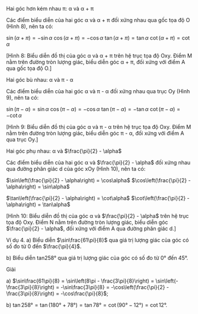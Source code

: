 Hai góc hơn kém nhau π: α và α + π

Các điểm biểu diễn của hai góc α và α + π đối xứng nhau qua gốc tọa độ O (Hình 8), nên ta có:

$\sin(\alpha + \pi) = -\sin\alpha$
$\cos(\alpha + \pi) = -\cos\alpha$
$\tan(\alpha + \pi) = \tan\alpha$
$\cot(\alpha + \pi) = \cot\alpha$

[Hình 8: Biểu diễn đồ thị của góc α và α + π trên hệ trục tọa độ Oxy. Điểm M nằm trên đường tròn lượng giác, biểu diễn góc α + π, đối xứng với điểm A qua gốc tọa độ O.]

Hai góc bù nhau: α và π - α

Các điểm biểu diễn của hai góc α và π - α đối xứng nhau qua trục Oy (Hình 9), nên ta có:

$\sin(\pi - \alpha) = \sin\alpha$
$\cos(\pi - \alpha) = -\cos\alpha$
$\tan(\pi - \alpha) = -\tan\alpha$
$\cot(\pi - \alpha) = -\cot\alpha$

[Hình 9: Biểu diễn đồ thị của góc α và π - α trên hệ trục tọa độ Oxy. Điểm M nằm trên đường tròn lượng giác, biểu diễn góc π - α, đối xứng với điểm A qua trục Oy.]

Hai góc phụ nhau: α và $\frac{\pi}{2} - \alpha$

Các điểm biểu diễn của hai góc α và $\frac{\pi}{2} - \alpha$ đối xứng nhau qua đường phân giác d của góc xOy (Hình 10), nên ta có:

$\sin\left(\frac{\pi}{2} - \alpha\right) = \cos\alpha$    $\cos\left(\frac{\pi}{2} - \alpha\right) = \sin\alpha$

$\tan\left(\frac{\pi}{2} - \alpha\right) = \cot\alpha$    $\cot\left(\frac{\pi}{2} - \alpha\right) = \tan\alpha$

[Hình 10: Biểu diễn đồ thị của góc α và $\frac{\pi}{2} - \alpha$ trên hệ trục tọa độ Oxy. Điểm N nằm trên đường tròn lượng giác, biểu diễn góc $\frac{\pi}{2} - \alpha$, đối xứng với điểm A qua đường phân giác d.]

Ví dụ 4. a) Biểu diễn $\sin\frac{61\pi}{8}$ qua giá trị lượng giác của góc có số đo từ 0 đến $\frac{\pi}{4}$.

b) Biểu diễn tan258° qua giá trị lượng giác của góc có số đo từ 0° đến 45°.

Giải

a) $\sin\frac{61\pi}{8} = \sin\left(8\pi - \frac{3\pi}{8}\right) = \sin\left(-\frac{3\pi}{8}\right) = -\sin\frac{3\pi}{8} = -\cos\left(\frac{\pi}{2} - \frac{3\pi}{8}\right) = -\cos\frac{\pi}{8}$;

b) $\tan 258° = \tan(180° + 78°) = \tan 78° = \cot(90° - 12°) = \cot 12°$.